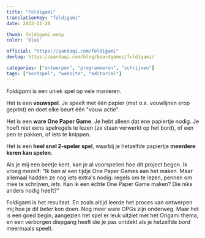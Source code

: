```yaml
---
title: "Foldigami"
translationKey: "foldigami"
date: 2023-11-20

thumb: foldigami.webp
color: 'blue'

official: "https://pandaqi.com/foldigami"
devlog: https://pandaqi.com/blog/boardgames/foldigami/

categories: ["ontwerpen", "programmeren", "schrijven"]
tags: ["bordspel", "website", "editorial"]
---
```


_Foldigami_ is een uniek spel op vele manieren.

Het is een **vouwspel**. Je speelt met één papier (met o.a. vouwlijnen erop geprint) en doet elke beurt één "vouw actie".

Het is een **ware One Paper Game**. Je hebt alleen dat ene papiertje nodig. Je hoeft niet eens spelregels te lezen (ze staan verwerkt op het bord), of een pen te pakken, of iets te knippen.

Het is een **heel snel 2-speler spel**, waarbij je hetzelfde papiertje **meerdere keren kan spelen**.

Als je mij een beetje kent, kan je al voorspellen hoe dit project begon. Ik vroeg mezelf: "Ik ben al een tijdje One Paper Games aan het maken. Maar allemaal hadden ze nog iets extra's nodig: regels om te lezen, pennen om mee te schrijven, _iets_. Kan ik een échte One Paper Game maken? Die niks anders nodig heeft?"

Foldigami is het resultaat. En zoals altijd leerde het proces van ontwerpen mij hoe je dit _beter_ kon doen. Nog meer ware OPGs zijn onderweg. Maar het is een goed begin, aangezien het spel er leuk uitziet met het Origami thema, en een verborgen diepgang heeft die je pas ontdekt als je hetzelfde bord meermaals speelt.